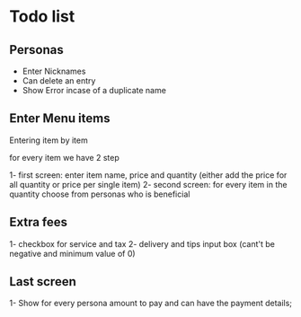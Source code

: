 # Todo list

## Personas

- Enter Nicknames
- Can delete an entry
- Show Error incase of a duplicate name

## Enter Menu items

Entering item by item

for every item we have 2 step

1- first screen: enter item name, price and quantity (either add the price for all quantity or price per single item)
2- second screen: for every item in the quantity choose from personas who is beneficial

## Extra fees

1- checkbox for service and tax
2- delivery and tips input box (cant't be negative and minimum value of 0)

## Last screen

1- Show for every persona amount to pay and can have the payment details;

